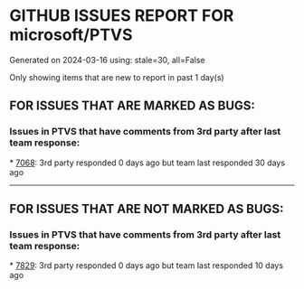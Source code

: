 
# GITHUB ISSUES REPORT FOR microsoft/PTVS


Generated on 2024-03-16 using: stale=30, all=False


Only showing items that are new to report in past 1 day(s)


## FOR ISSUES THAT ARE MARKED AS BUGS:


### Issues in PTVS that have comments from 3rd party after last team response:


\* [7068](https://github.com/microsoft/PTVS/issues/7068 "reportMissingImports : Even if the module is successfully installed, a warning will still be displayed in the Error List window"): 3rd party responded 0 days ago but team last responded 30 days ago

---

## FOR ISSUES THAT ARE NOT MARKED AS BUGS:


### Issues in PTVS that have comments from 3rd party after last team response:


\* [7829](https://github.com/microsoft/PTVS/issues/7829 "&quot;Python was not found; run without arguments to install from the Microsoft Store...&quot; appeared in Python project. "): 3rd party responded 0 days ago but team last responded 10 days ago
